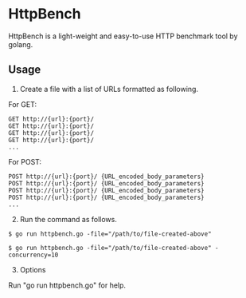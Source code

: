 # HttpBench

HttpBench is a light-weight and easy-to-use HTTP benchmark tool by golang.

## Usage

1. Create a file with a list of URLs formatted as following.

For GET:
```
GET http://{url}:{port}/ 
GET http://{url}:{port}/ 
GET http://{url}:{port}/ 
GET http://{url}:{port}/ 
...
```

For POST:
```
POST http://{url}:{port}/ {URL_encoded_body_parameters}
POST http://{url}:{port}/ {URL_encoded_body_parameters} 
POST http://{url}:{port}/ {URL_encoded_body_parameters} 
POST http://{url}:{port}/ {URL_encoded_body_parameters} 
...
```

2. Run the command as follows.

```
$ go run httpbench.go -file="/path/to/file-created-above"
```
```
$ go run httpbench.go -file="/path/to/file-created-above" -concurrency=10
```

3. Options

Run "go run httpbench.go" for help.
